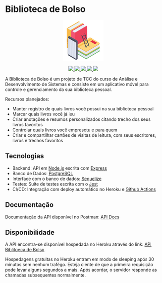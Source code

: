 # Biblioteca de Bolso

<p align="center">
    <img src="/doc/library_icon.png" height="130">
</p>

<p align="center">
    <a href="https://github.com/Biblioteca-de-Bolso/backend/actions/workflows/node.js.yml"  target="_blank">
      <img src="https://github.com/Biblioteca-de-Bolso/backend/actions/workflows/node.js.yml/badge.svg" />
    </a>
    <a href="https://www.codacy.com/gh/Biblioteca-de-Bolso/backend/dashboard?utm_source=github.com&amp;utm_medium=referral&amp;utm_content=Biblioteca-de-Bolso/backend&amp;utm_campaign=Badge_Grade" target="_blank">
      <img src="https://app.codacy.com/project/badge/Grade/dd2736e4dd7c40748fa497dd6b63ba4f"/>
    </a>
    <a href="https://www.codacy.com/gh/Biblioteca-de-Bolso/backend/dashboard?utm_source=github.com&amp;utm_medium=referral&amp;utm_content=Biblioteca-de-Bolso/backend&amp;utm_campaign=Badge_Coverage" target="_blank">
      <img src="https://app.codacy.com/project/badge/Coverage/dd2736e4dd7c40748fa497dd6b63ba4f"/>
    </a>
    <a href="https://documenter.getpostman.com/view/19545370/UVkmQGwd" target="_blank">
      <img src="https://img.shields.io/badge/Docs-Postman-f39f37" />
    </a>
    <a href="https://bibliotecadebolso.herokuapp.com" target="_blank">
      <img src="https://heroku-badge.herokuapp.com/?app=bibliotecadebolso" />
    </a>
</p>

A Biblioteca de Bolso é um projeto de TCC do curso de Análise e Desenvolvimento de Sistemas e consiste em um aplicativo móvel para controle e gerenciamento da sua biblioteca pessoal.

Recursos planejados:

- Manter registro de quais livros você possui na sua biblioteca pessoal
- Marcar quais livros você já leu
- Criar anotações e resumos personalizados citando trecho dos seus livros favoritos
- Controlar quais livros você empresotu e para quem
- Criar e compartilhar cartões de visitas de leitura, com seus escritores, livros e trechos favoritos

## Tecnologias

- Backend: API em [Node.js](https://nodejs.org/en/) escrita com [Express](https://expressjs.com/pt-br/)
- Banco de Dados: [PostgreSQL](https://www.postgresql.org/)
- Interface com o banco de dados: [Sequelize](https://sequelize.org/)
- Testes: Suíte de testes escrita com o [Jest](https://jestjs.io/pt-BR/)
- CI/CD: Integração com deploy automático no Heroku e [Github Actions](https://github.com/Biblioteca-de-Bolso/backend/actions)

## Documentação

Documentação da API disponível no Postman: [API Docs](https://documenter.getpostman.com/view/19545370/UVkmQGwd)

## Disponibilidade

A API encontra-se disponível hospedada no Heroku através do link: [API Biblitoeca de Bolso](https://bibliotecadebolso.herokuapp.com).

Hospedagens gratuitas no Heroku entram em modo de sleeping após 30 minutos sem nenhum trafégo. Esteja ciente de que a primeira requisição pode levar alguns segundos a mais. Após acordar, o servidor responde as chamadas subsequentes normalmente.
